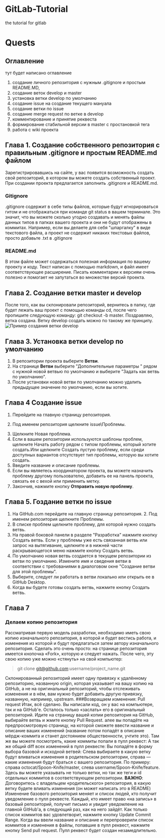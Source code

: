 # GitLab-Tutorial
the tutorial for gitlab

# Quests 
## Оглавление
 тут будет написано оглавление
 
 1) создание личного репозитория с нужным .gitignore и простым README.MD,
 2) создание веток develop и master
 3) установка ветки develop по умолчанию
 4) создание issue на создание текущего мануала
 5) создание ветки по issue
 6) создание merge request по ветке в develop
 7) комментирование и принятие реквеста
 8) формирование стабильной версии в master с простановкой тега
 9) работа с wiki проекта







## Глава 1. Создание собственного репозитория с правильным .gitignore и простым README.md файлом
Зарегистрировавшись на сайте, у вас появится возможность создать свой репозиторий, в котором вы можете создать собственный проект. При создании проекта предлагается заполнить .gitignore и README.md. 

### Gitignore

 .gitignore содержит в себе типы файлов, которые будут игнорироваться гитом и не отображаться при команде git status в вашем терминале. Это значит, что вы можете сколько угодно создавать и менять файлы данных типов в папках вашего проекта и они не будут отображены в коммитах. Например, если вы делаете для себя "шпаргалку" в виде текстового файла, а проект не содержит никаких текстовых файлов, просто добавьте .txt в .gitignore
 
 ### README.md
 
 В этом файле может содержаться полезная информация по вашему проекту и коду. Текст написан с помощью markdown, и файл имеет соответствующее расширение. Писать комментарии к версиям очень полезно и помогает не запутаться во множестве версий проекта.









## Глава 2. Создание ветки master и develop
После того, как вы склонировали репозиторий, вернитесь в папку, где будет лежать ваш проект с помощью команды cd, после чего пропишите следующую команду: git checkout -b master. Поздравляю, ветка создана. Ветку develop создать можно по такому же принципу.
![Пример создания ветки develop](/users/home_florenes/1.png)
 
 
 
 
 
 


## Глава 3. Установка ветки develop по умолчанию
1) В репозитории проекта выберите **Ветви**.
2) На странице **Ветви** выберите "Дополнительные параметры " рядом с нужной новой ветвью по умолчанию и выберите "Задать как ветвь по умолчанию".
3) После установки новой ветви по умолчанию можно удалить предыдущее значение по умолчанию, если вы хотите.
## Глава 4 Создание issue
1) Перейдите на главную страницу репозитория. 
2. Под именем репозитория щелкните  issue\Проблемы.
3) Щелкните Новая проблема.
4) Если в вашем репозитории используются шаблоны проблем, щелкните Начать работу рядом с типом проблемы, который хотите создать.Или щелкните Создать пустую проблему, если среди доступных вариантов отсутствует тип проблемы, которую вы хотите создать.
5) Введите название и описание проблемы.
6) Если вы являетесь координатором проекта, вы можете назначить проблему другому пользователю, добавить ее на панель проекта, связать ее с вехой или применить метку.
7) Закончив, нажмите кнопку **Отправить новую проблему**.
## Глава 5. Гоздание ветки по issue
1) На GitHub.com перейдите на главную страницу репозитория. 2. Под именем репозитория щелкните  Проблемы.
2) В списке проблем щелкните проблему, для которой нужно создать ветвь.
3) На правой боковой панели в разделе "Разработка" нажмите кнопку Создать ветвь. Если у проблемы уже есть связанная ветвь или запрос на вытягивание, щелкните  и в нижней части раскрывающегося меню нажмите кнопку Создать ветвь.
4) По умолчанию новая ветвь создается в текущем репозитории из ветви по умолчанию. Измените имя и сведения ветви в соответствии с требованиями в диалоговом окне "Создание ветви для этой проблемы".
5) Выберите, следует ли работать в ветви локально или открыть ее в GitHub Desktop.
6) Когда вы будете готовы создать ветвь, нажмите кнопку Создать ветвь.



## Глава 7
 ### Делаем копию репозитория
Рассматривая первую модель разработки, необходимо иметь свою копию изначального репозитория, в которой и будет вестись работа, и изменения из которой и будут предлагаться затем автору изначального репозитория.
Сделать это очень просто: на странице репозитория имеется кнопочка «Fork», которую и следует нажать.
После чего, эту свою копию уже можно «стянуть» на свой компьютер:
> git clone git@github.com:username/project_name.git

Склонированный репозиторий имеет одну привязку к удалённому репозиторию, названную origin, которая указывает на вашу копию на GitHub, а не на оригинальный репозиторий, чтобы отслеживать изменения и в нём, вам нужно будет добавить другую привязку, названную, например, upstream.
###Возвращаем изменения: Pull request
Итак, всё сделано. Вы написали код, он у вас на компьютере, так и на GitHub'е. Осталось только «заслать» его в оригинальный репозиторий.
Идите на страницу вашей копии репозитория на GitHub, выбирайте ветвь и жмите кнопку Pull Request.
алее вы попадёте на предпросмотровую страницу, на которой сможете ввести название и описание ваших изменений (название потом попадёт в описание мёрдж-коммита и станет достоянием общественности, учтите это).
Там же вы можете посмотреть, какие коммиты попали в пулл реквест:
А так же общий diff всех изменений в пулл реквесте:
Вы попадёте в форму выбора базовой и исходной ветвей:
Слева выбираете в какую ветку будут вливаться изменения в родительском репозитории, справа — какие изменения будут браться с вашего репозитория. По примеру: справа octocat/Spoon-Knife/master, слева username/Spoon-Knife/feature. Здесь вы можете указывать не только ветки, но так же теги и id отдельных коммитов в соответствующем репозитории.
**ВАЖНО**: Договоритесь с владельцем «родительского» репозитория, в какую ветку будете вливать изменения (он может написать это в README)
Изменение базового репозитория меняет и список людей, кто получит уведомление о пулл реквесте. Каждый, кто имеет право «на запись» в базовый репозиторий, получит письмо и увидит уведомление на главной GitHub'а, в следующий раз, как на него зайдёт.
Как только список коммитов вас удовлетворит, нажмите кнопку Update Commit Range.
Когда вы ввели название и описание и перепроверили список коммитов и изменения в файлы, попавшие в пулл реквест, нажмите кнопку Send pull request. Пулл реквест будет создан незамедлительно.
